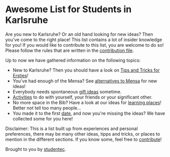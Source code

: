 # Awesome List for Students in Karlsruhe

Are you new to Karlsruhe? Or an old hand looking for new ideas? Then you've come to the right place! This list contains a lot of insider knowledge for you! If you would like to contribute to this list, you are welcome to do so! Please follow the rules that are written in the [contribution file](contributing.md).

Up to now we have gathered information on the following topics:

* New to Karlsruhe? Then you should have a look on [Tips and Tricks for Ersties](tips_for_ersties.md)!
* You've had enough of the Mensa? See [alternatives to Mensa](alternatives_to_mensa.md) for new ideas!
* Everybody needs spontaneous [gift ideas](gift_ideas.md) sometime.
* [Activities](activities.md) to do with yourself, your friends or your significant other.
* No more space in the Bib? Have a look at our ideas for [learning places](learning_places.md)! Better not tell too many people...
* You made it to the first [date](dates.md), and now you're missing the ideas? We have collected some for you here!

Disclaimer: This is a list built up from experiences and personal preferences, there may be many other ideas, tipps and tricks, or places to mention in the different sections. If you know some, feel free to [contribute](contributing.md)!

Brought to you by [studentec](https://www.studentec.de).
